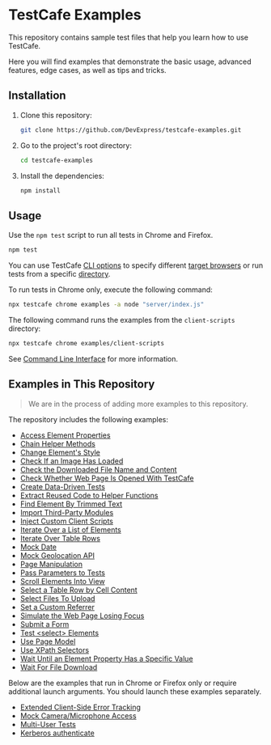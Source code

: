 # TestCafe Examples

This repository contains sample test files that help you learn how to use TestCafe.

Here you will find examples that demonstrate the basic usage, advanced features, edge cases, as well as tips and tricks.

## Installation

1. Clone this repository:

    ```sh
    git clone https://github.com/DevExpress/testcafe-examples.git
    ```

2. Go to the project's root directory:

    ```sh
    cd testcafe-examples
    ```

3. Install the dependencies:

    ```sh
    npm install
    ```

## Usage

Use the `npm test` script to run all tests in Chrome and Firefox.

```sh
npm test
```

You can use TestCafe [CLI options](https://devexpress.github.io/testcafe/documentation/using-testcafe/command-line-interface.html) to specify different [target browsers](https://devexpress.github.io/testcafe/documentation/using-testcafe/command-line-interface.html#browser-list) or run tests from a specific [directory](https://devexpress.github.io/testcafe/documentation/using-testcafe/command-line-interface.html#file-pathglob-pattern).

To run tests in Chrome only, execute the following command:

```sh
npx testcafe chrome examples -a node "server/index.js"
```

The following command runs the examples from the `client-scripts` directory:

```sh
npx testcafe chrome examples/client-scripts
```

See [Command Line Interface](https://devexpress.github.io/testcafe/documentation/using-testcafe/command-line-interface.html) for more information.

## Examples in This Repository

> We are in the process of adding more examples to this repository.

The repository includes the following examples:

* [Access Element Properties](examples/element-properties)
* [Chain Helper Methods](examples/chain-helper-methods)
* [Change Element's Style](examples/change-element-style)
* [Check If an Image Has Loaded](examples/check-if-image-loaded)
* [Check the Downloaded File Name and Content](examples/check-downloaded-file-name-and-content)
* [Check Whether Web Page Is Opened With TestCafe](examples/check-if-opened-with-testcafe)
* [Create Data-Driven Tests](examples/create-data-driven-tests)
* [Extract Reused Code to Helper Functions](examples/extract-code-to-helpers)
* [Find Element By Trimmed Text](examples/find-element-by-trimmed-text)
* [Import Third-Party Modules](examples/import-third-party-modules)
* [Inject Custom Client Scripts](examples/client-scripts)
* [Iterate Over a List of Elements](examples/iterate-over-list-elements)
* [Iterate Over Table Rows](examples/iterate-over-table-rows)
* [Mock Date](examples/mock-date)
* [Mock Geolocation API](examples/mock-geolocation-api)
* [Page Manipulation](examples/page-manipulation)
* [Pass Parameters to Tests](examples/pass-parameters-to-tests)
* [Scroll Elements Into View](examples/scroll)
* [Select a Table Row by Cell Content](examples/select-table-row-by-cell-content)
* [Select Files To Upload](examples/upload-files)
* [Set a Custom Referrer](examples/set-a-custom-referrer)
* [Simulate the Web Page Losing Focus](examples/blur-window)
* [Submit a Form](examples/submit-a-form)
* [Test \<select\> Elements](examples/test-select-elements)
* [Use Page Model](examples/use-page-model)
* [Use XPath Selectors](examples/use-xpath-selectors)
* [Wait Until an Element Property Has a Specific Value](examples/wait-for-element-property-value)
* [Wait For File Download](examples/wait-for-file-download)

Below are the examples that run in Chrome or Firefox only or require additional launch arguments. You should launch these examples separately.

* [Extended Client-Side Error Tracking](detached-examples/extended-error-tracking)
* [Mock Camera/Microphone Access](detached-examples/mock-camera-microphone-access)
* [Multi-User Tests](detached-examples/multiuser-scenario)
* [Kerberos authenticate](detached-examples/kerberos-auth)

